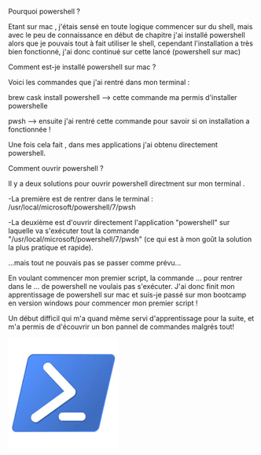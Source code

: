 Pourquoi powershell ? 

Etant sur mac , j'étais sensé en toute logique commencer sur du shell, mais avec le peu de connaissance en début de chapitre j'ai installé powershell alors que je pouvais tout à fait utiliser le shell, cependant l'installation a très bien fonctionné,  j'ai donc continué sur cette lancé  (powershell sur mac)

Comment est-je installé  powershell sur mac ? 

Voici les commandes que j'ai rentré dans mon terminal :

brew cask install powershell --> cette commande ma permis d'installer powershelle

pwsh --> ensuite j'ai rentré cette commande pour savoir si on installation a fonctionnée !

Une fois cela fait , dans mes applications j'ai obtenu directement powershell.

Comment ouvrir powershell ? 

Il y a deux solutions pour ouvrir powershell directment sur mon terminal .

-La première  est de  rentrer dans le terminal  : /usr/local/microsoft/powershell/7/pwsh 

-La deuxième est d'ouvrir directement l'application "powershell" sur laquelle va s'exécuter tout la commande "/usr/local/microsoft/powershell/7/pwsh" (ce qui est à mon goût la solution la plus pratique et rapide).

...mais tout ne pouvais pas se passer comme prévu...

En voulant commencer mon premier script, la commande ... pour rentrer dans le ... de powershell ne voulais pas s'exécuter.
J'ai donc finit mon apprentissage de powershell sur mac et suis-je passé sur mon bootcamp en version windows pour commencer mon premier script !

Un début difficil qui m'a quand même servi d'apprentissage pour la suite, et m'a permis de d'écouvrir un bon pannel de commandes malgrés tout!

![](https://github.com/EnzoooPNT/Powershell/blob/main/IMAGE/powershell%20logo.jpg)
